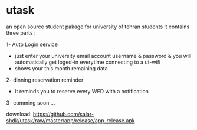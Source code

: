 # utask
an open source student pakage for university of tehran students
it contains three parts :

1- Auto Login service 
- just enter your university email account username & password & you will automatically get loged-in everytime connecting to a ut-wifi
- shows your this month remaining data

2- dinning reservation reminder
- it reminds you to reserve every WED with a notification

3- comming soon ...

download:
https://github.com/salar-shdk/utask/raw/master/app/release/app-release.apk
